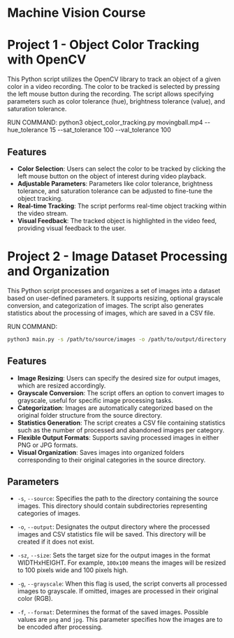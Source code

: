 # Machine Vision Course

# Project 1 - Object Color Tracking with OpenCV

This Python script utilizes the OpenCV library to track an object of a given color in a video recording. The color to be tracked is selected by pressing the left mouse button during the recording. The script allows specifying parameters such as color tolerance (hue), brightness tolerance (value), and saturation tolerance.

RUN COMMAND:
python3 object_color_tracking.py movingball.mp4 --hue_tolerance 15 --sat_tolerance 100 --val_tolerance 100

## Features

- **Color Selection**: Users can select the color to be tracked by clicking the left mouse button on the object of interest during video playback.
- **Adjustable Parameters**: Parameters like color tolerance, brightness tolerance, and saturation tolerance can be adjusted to fine-tune the object tracking.
- **Real-time Tracking**: The script performs real-time object tracking within the video stream.
- **Visual Feedback**: The tracked object is highlighted in the video feed, providing visual feedback to the user.

# Project 2 - Image Dataset Processing and Organization

This Python script processes and organizes a set of images into a dataset based on user-defined parameters. It supports resizing, optional grayscale conversion, and categorization of images. The script also generates statistics about the processing of images, which are saved in a CSV file.

RUN COMMAND:
```bash
python3 main.py -s /path/to/source/images -o /path/to/output/directory -sz 100x100 -f jpg -g
```

## Features

- **Image Resizing**: Users can specify the desired size for output images, which are resized accordingly.
- **Grayscale Conversion**: The script offers an option to convert images to grayscale, useful for specific image processing tasks.
- **Categorization**: Images are automatically categorized based on the original folder structure from the source directory.
- **Statistics Generation**: The script creates a CSV file containing statistics such as the number of processed and abandoned images per category.
- **Flexible Output Formats**: Supports saving processed images in either PNG or JPG formats.
- **Visual Organization**: Saves images into organized folders corresponding to their original categories in the source directory.

## Parameters

- `-s`, `--source`: Specifies the path to the directory containing the source images. This directory should contain subdirectories representing categories of images.
  
- `-o`, `--output`: Designates the output directory where the processed images and CSV statistics file will be saved. This directory will be created if it does not exist.

- `-sz`, `--size`: Sets the target size for the output images in the format WIDTHxHEIGHT. For example, `100x100` means the images will be resized to 100 pixels wide and 100 pixels high.

- `-g`, `--grayscale`: When this flag is used, the script converts all processed images to grayscale. If omitted, images are processed in their original color (RGB).

- `-f`, `--format`: Determines the format of the saved images. Possible values are `png` and `jpg`. This parameter specifies how the images are to be encoded after processing.